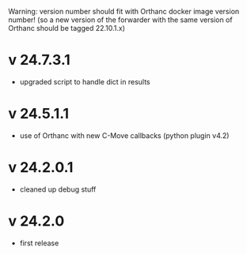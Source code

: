 Warning: version number should fit with Orthanc docker image version number!
(so a new version of the forwarder with the same version of Orthanc should be tagged 22.10.1.x)


v 24.7.3.1
=========
- upgraded script to handle dict in results

v 24.5.1.1
=========
- use of Orthanc with new C-Move callbacks (python plugin v4.2)

v 24.2.0.1
=========
- cleaned up debug stuff

v 24.2.0
=========
- first release
